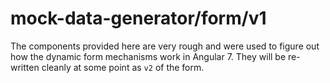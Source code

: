 # mock-data-generator/form/v1

The components provided here are very rough and were used to
figure out how the dynamic form mechanisms work in Angular 7.
They will be re-written cleanly at some point as ```v2``` of 
the form.  
